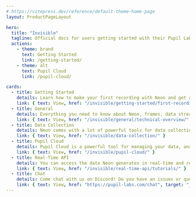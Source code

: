 ```yaml
---
# https://vitepress.dev/reference/default-theme-home-page
layout: ProductPageLayout

hero:
  title: "Invisible"
  tagline: Official docs for users getting started with their Pupil Labs eye tracking glasses and for developers working on eye tracking applications and integrations.
  actions:
    - theme: brand
      text: Getting Started
      link: /getting-started/
    - theme: alt
      text: Pupil Cloud
      link: /pupil-cloud/

cards:
  - title: Getting Started
    details: Learn how to make your first recording with Neon and get an overview of the ecosystem!
    link: { text: View, href: "/invisible/getting-started/first-recording/" }
  - title: General
    details: Everything you need to know about Neon, frames, data streams, data formats, and other general topics.
    link: { text: View, href: "/invisible/general/technical-overview/" }
  - title: Data Collection
    details: Neon comes with a lot of powerful tools for data collection. Learn how to use them here!
    link: { text: View, href: "/invisible/data-collection/" }
  - title: Pupil Cloud
    details: Pupil Cloud is a powerful tool for managing your data, analyzing your recordings, and collaborating with your team. It's our recommended tool for analysis.
    link: { text: View, href: "/invisible/pupil-cloud/" }
  - title: Real-Time API
    details: You can access the data Neon generates in real-time and remote control it using its real-time API. Learn how it works here!
    link: { text: View, href: "/invisible/real-time-api/tutorials/" }
  - title: Chat
    details: Come chat with us on Discord! Do you have an issues or questions? Just wanna say hi? Join the chat and drop us a message!
    link: { text: View, href: "https://pupil-labs.com/chat", target: "_blank" }
---
```

